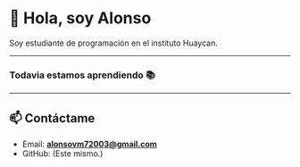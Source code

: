 # 👋 Hola, soy Alonso
Soy estudiante de programación en el instituto Huaycan.

---

### Todavia estamos aprendiendo 📚

---

## 📫 Contáctame
- Email: **alonsovm72003@gmail.com**  
- GitHub: (Este mismo.)

